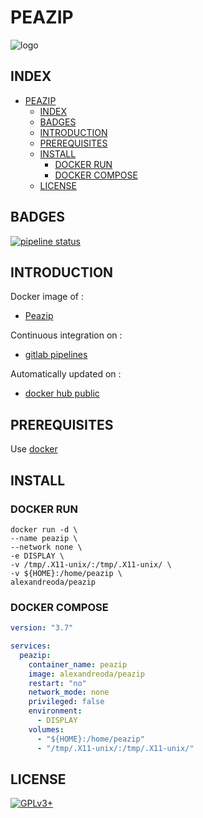 # PEAZIP

![logo](https://assets.gitlab-static.net/uploads/-/system/project/avatar/12904465/peazip-logo.jpg)

## INDEX

- [PEAZIP](#peazip)
  - [INDEX](#index)
  - [BADGES](#badges)
  - [INTRODUCTION](#introduction)
  - [PREREQUISITES](#prerequisites)
  - [INSTALL](#install)
    - [DOCKER RUN](#docker-run)
    - [DOCKER COMPOSE](#docker-compose)
  - [LICENSE](#license)

## BADGES

[![pipeline status](https://gitlab.com/oda-alexandre/peazip/badges/master/pipeline.svg)](https://gitlab.com/oda-alexandre/peazip/commits/master)

## INTRODUCTION

Docker image of :

- [Peazip](http://www.peazip.org/)

Continuous integration on :

- [gitlab pipelines](https://gitlab.com/oda-alexandre/peazip/pipelines)

Automatically updated on :

- [docker hub public](https://hub.docker.com/r/alexandreoda/peazip)

## PREREQUISITES

Use [docker](https://www.docker.com)

## INSTALL

### DOCKER RUN

```\
docker run -d \
--name peazip \
--network none \
-e DISPLAY \
-v /tmp/.X11-unix/:/tmp/.X11-unix/ \
-v ${HOME}:/home/peazip \
alexandreoda/peazip
```

### DOCKER COMPOSE

```yml
version: "3.7"

services:
  peazip:
    container_name: peazip
    image: alexandreoda/peazip
    restart: "no"
    network_mode: none
    privileged: false
    environment:
      - DISPLAY
    volumes:
      - "${HOME}:/home/peazip"
      - "/tmp/.X11-unix/:/tmp/.X11-unix/"
```

## LICENSE

[![GPLv3+](http://gplv3.fsf.org/gplv3-127x51.png)](https://gitlab.com/oda-alexandre/peazip/blob/master/LICENSE)

